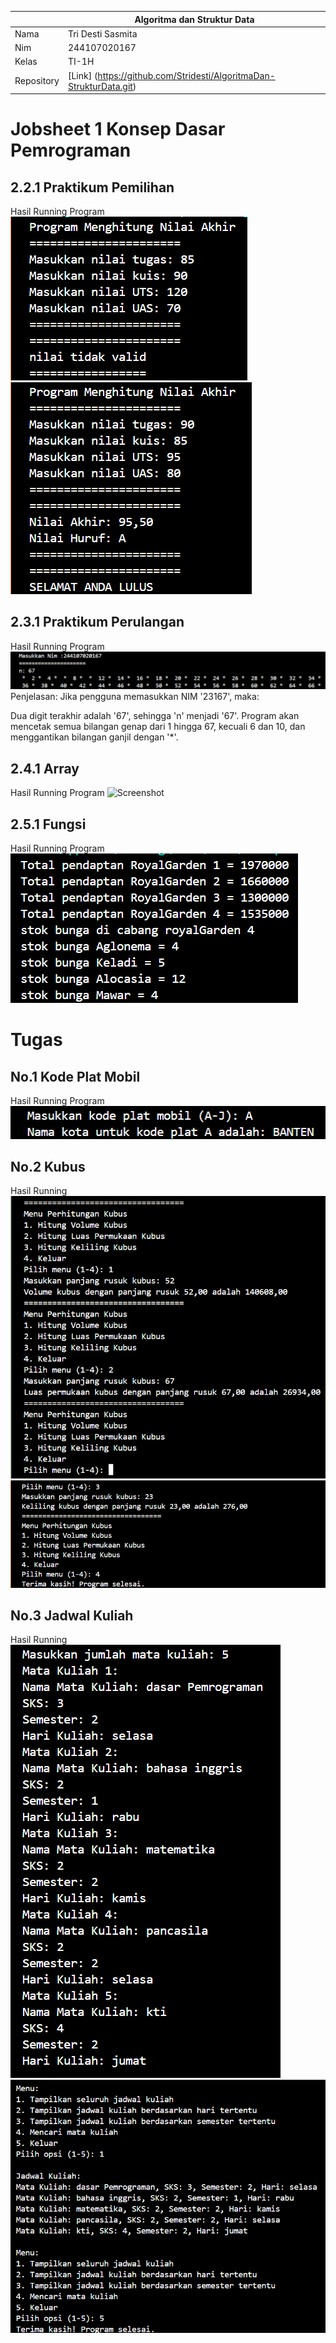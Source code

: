 |  | Algoritma dan Struktur Data|
|--|--|
| Nama       |  Tri Desti Sasmita|
| Nim        |  244107020167|
| Kelas | TI-1H |
| Repository |[Link] (https://github.com/Stridesti/AlgoritmaDan-StrukturData.git)|



# Jobsheet 1 Konsep Dasar Pemrograman

## 2.2.1 Praktikum Pemilihan

Hasil Running Program
![alt text](<Screenshot 2025-02-19 011633.png>)
![alt text](<Screenshot 2025-02-19 011759.png>)

## 2.3.1 Praktikum Perulangan

Hasil Running Program
![alt text](<Screenshot 2025-02-19 014702.png>)
Penjelasan:
Jika pengguna memasukkan NIM '23167', maka:

Dua digit terakhir adalah '67', sehingga 'n' menjadi '67'.
Program akan mencetak semua bilangan genap dari 1 hingga 67, kecuali 6 dan 10, dan menggantikan bilangan ganjil dengan '*'.

## 2.4.1 Array

Hasil Running Program
![Screenshot](<2025-02-19 022549.png>)

## 2.5.1 Fungsi

Hasil Running Program
![](<Screenshot 2025-02-21 064641.png>)

# Tugas 
## No.1 Kode Plat Mobil
Hasil Running Program
![Screenshot](<Plat Mobil.png>)

## No.2 Kubus
Hasil Running
![Screenshot](<tugas 2 kubus.png>)
![Screenshot](<Tugas 2 kubus (2).png>)

## No.3 Jadwal Kuliah
Hasil Running
![Screenshot](<Tugas 3 Jadwal K.png>)
![Screeenshot](<Tugas 3 Jadwal K (2).png>)